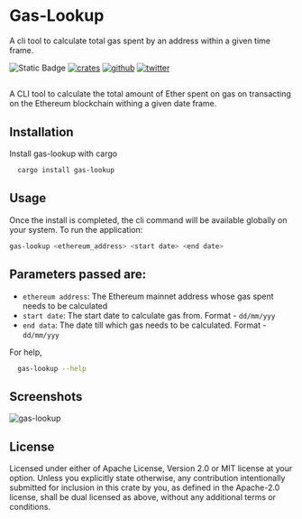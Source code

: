 # Gas-Lookup

A cli tool to calculate total gas spent by an address within a given time frame.

![Static Badge](https://img.shields.io/badge/v-0.1.3-blue)
[![crates](https://img.shields.io/badge/crates.io-000000?style=for-the-badge&logo=rust&logoColor=white)](https://crates.io/crates/gas-lookup)
[![github](https://img.shields.io/badge/github-181717?style=for-the-badge&logo=github&logoColor=white)](https://github.com/varun-doshi/gas-lookup)
[![twitter](https://img.shields.io/badge/twitter-1DA1F2?style=for-the-badge&logo=twitter&logoColor=white)](https://twitter.com/Varunx10)

##

A CLI tool to calculate the total amount of Ether spent on gas on transacting on the Ethereum blockchain withing a given date frame.

## Installation

Install gas-lookup with cargo

```bash
  cargo install gas-lookup
```

## Usage

Once the install is completed, the cli command will be available globally on your system.
To run the application:

```bash
gas-lookup <ethereum_address> <start date> <end date>
```

## Parameters passed are:

- `ethereum address`: The Ethereum mainnet address whose gas spent needs to be calculated
- `start date`: The start date to calculate gas from. Format - `dd/mm/yyy`
- `end data`: The date till which gas needs to be calculated. Format - `dd/mm/yyy`

For help,

```bash
  gas-lookup --help
```

## Screenshots

![gas-lookup](https://i.postimg.cc/BbV9brq2/Screenshot-2023-12-25-124056.jpg)

## License

Licensed under either of Apache License, Version 2.0 or MIT license at your option.
Unless you explicitly state otherwise, any contribution intentionally submitted for inclusion in this crate by you, as defined in the Apache-2.0 license, shall be dual licensed as above, without any additional terms or conditions.
